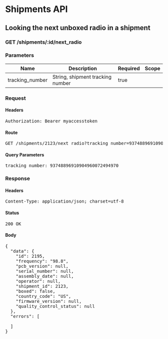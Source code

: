 # Shipments API

## Looking the next unboxed radio in a shipment

### GET /shipments/:id/next_radio

### Parameters

| Name | Description | Required | Scope |
|------|-------------|----------|-------|
| tracking_number | String, shipment tracking number | true |  |

### Request

#### Headers

<pre>Authorization: Bearer myaccesstoken</pre>

#### Route

<pre>GET /shipments/2123/next_radio?tracking_number=93748896910904960072494970</pre>

#### Query Parameters

<pre>tracking_number: 93748896910904960072494970</pre>

### Response

#### Headers

<pre>Content-Type: application/json; charset=utf-8</pre>

#### Status

<pre>200 OK</pre>

#### Body

<pre>{
  "data": {
    "id": 2195,
    "frequency": "98.8",
    "pcb_version": null,
    "serial_number": null,
    "assembly_date": null,
    "operator": null,
    "shipment_id": 2123,
    "boxed": false,
    "country_code": "US",
    "firmware_version": null,
    "quality_control_status": null
  },
  "errors": [

  ]
}</pre>
